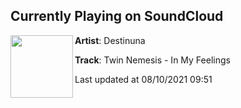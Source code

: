 ## Currently Playing on SoundCloud

[<img align="left" width="100" src="https://i1.sndcdn.com/artworks-H77wAP4ULr4pZia7-MfysBQ-t500x500.jpg">](https://soundcloud.com/destinuna/twin-nemesis-in-my-feelings)

**Artist**: Destinuna 

**Track**: Twin Nemesis - In My Feelings

Last updated at 08/10/2021 09:51
